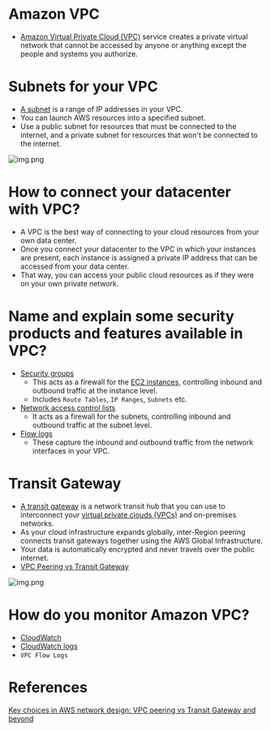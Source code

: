 
# Amazon VPC
- [Amazon Virtual Private Cloud (VPC)](https://aws.amazon.com/vpc/) service creates a private virtual network that cannot be accessed by anyone or anything except the people and systems you authorize.

# Subnets for your VPC
- [A subnet](https://docs.aws.amazon.com/vpc/latest/userguide/configure-subnets.html) is a range of IP addresses in your VPC. 
- You can launch AWS resources into a specified subnet. 
- Use a public subnet for resources that must be connected to the internet, and a private subnet for resources that won't be connected to the internet.

![img.png](https://docs.aws.amazon.com/images/vpc/latest/userguide/images/subnet-diagram.png)

# How to connect your datacenter with VPC?
- A VPC is the best way of connecting to your cloud resources from your own data center. 
- Once you connect your datacenter to the VPC in which your instances are present, each instance is assigned a private IP address that can be accessed from your data center. 
- That way, you can access your public cloud resources as if they were on your own private network.

# Name and explain some security products and features available in VPC?
- [Security groups](https://docs.aws.amazon.com/vpc/latest/userguide/VPC_SecurityGroups.html)
  - This acts as a firewall for the [EC2 instances](../4_ComputeServices/AmazonEC2), controlling inbound and outbound traffic at the instance level. 
  - Includes `Route Tables`, `IP Ranges`, `Subnets` etc.
- [Network access control lists](https://docs.aws.amazon.com/vpc/latest/userguide/vpc-network-acls.html)
  - It acts as a firewall for the subnets, controlling inbound and outbound traffic at the subnet level.
- [Flow logs](https://docs.aws.amazon.com/vpc/latest/userguide/flow-logs.html) 
  - These capture the inbound and outbound traffic from the network interfaces in your VPC.

# Transit Gateway
- [A transit gateway](https://docs.aws.amazon.com/vpc/latest/tgw/what-is-transit-gateway.html) is a network transit hub that you can use to interconnect your [virtual private clouds (VPCs)]() and on-premises networks. 
- As your cloud infrastructure expands globally, inter-Region peering connects transit gateways together using the AWS Global Infrastructure. 
- Your data is automatically encrypted and never travels over the public internet.
- [VPC Peering vs Transit Gateway](https://ably.com/blog/aws-vpc-peering-vs-transit-gateway-and-beyond)

![img.png](https://ik.imagekit.io/ably/ghost/prod/2022/09/transit_gateway-1.png?tr=w-1520,q-50)

# How do you monitor Amazon VPC?
- [CloudWatch](../8_MonitoringServices/AmazonCloudWatch.md)
- [CloudWatch logs](../8_MonitoringServices/AmazonCloudWatch.md)
- `VPC Flow Logs`

# References
[Key choices in AWS network design: VPC peering vs Transit Gateway and beyond](https://ably.com/blog/aws-vpc-peering-vs-transit-gateway-and-beyond)